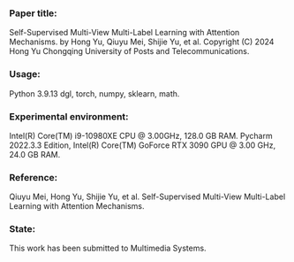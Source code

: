 ### **Paper title:** 
Self-Supervised Multi-View Multi-Label Learning with Attention Mechanisms.
by Hong Yu, Qiuyu Mei, Shijie Yu, et al.
Copyright (C) 2024 Hong Yu Chongqing University of Posts and Telecommunications.

### **Usage:**
Python 3.9.13 dgl, torch, numpy, sklearn, math.

### **Experimental environment:**
Intel(R) Core(TM) i9-10980XE CPU @ 3.00GHz, 128.0 GB RAM.
Pycharm 2022.3.3 Edition, Intel(R) Core(TM) GoForce RTX 3090 GPU @ 3.00 GHz, 24.0 GB RAM.

### **Reference:**
Qiuyu Mei, Hong Yu, Shijie Yu, et al. Self-Supervised Multi-View Multi-Label Learning with Attention Mechanisms.

### **State:**
This work has been submitted to Multimedia Systems.
